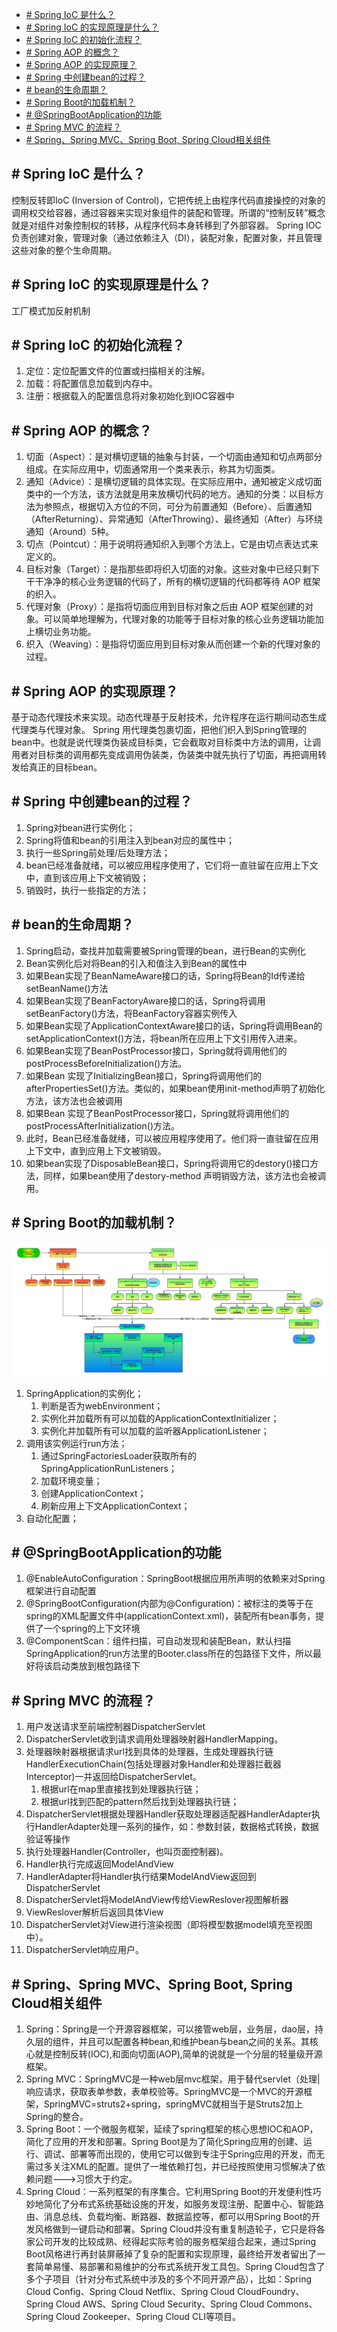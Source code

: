 - [\# Spring IoC 是什么？](#-spring-ioc-是什么)
- [\# Spring IoC 的实现原理是什么？](#-spring-ioc-的实现原理是什么)
- [\# Spring IoC 的初始化流程？](#-spring-ioc-的初始化流程)
- [\# Spring AOP 的概念？](#-spring-aop-的概念)
- [\# Spring AOP 的实现原理？](#-spring-aop-的实现原理)
- [\# Spring 中创建bean的过程？](#-spring-中创建bean的过程)
- [\# bean的生命周期？](#-bean的生命周期)
- [\# Spring Boot的加载机制？](#-spring-boot的加载机制)
- [\# @SpringBootApplication的功能](#-springbootapplication的功能)
- [\# Spring MVC 的流程？](#-spring-mvc-的流程)
- [\# Spring、Spring MVC、Spring Boot, Spring Cloud相关组件](#-springspring-mvcspring-boot-spring-cloud相关组件)

## \# Spring IoC 是什么？
控制反转即IoC (Inversion of Control)，它把传统上由程序代码直接操控的对象的调用权交给容器，通过容器来实现对象组件的装配和管理。所谓的“控制反转”概念就是对组件对象控制权的转移，从程序代码本身转移到了外部容器。
Spring IOC 负责创建对象，管理对象（通过依赖注入（DI），装配对象，配置对象，并且管理这些对象的整个生命周期。

## \# Spring IoC 的实现原理是什么？
工厂模式加反射机制

## \# Spring IoC 的初始化流程？
1. 定位：定位配置文件的位置或扫描相关的注解。
2. 加载：将配置信息加载到内存中。
3. 注册：根据载入的配置信息将对象初始化到IOC容器中

## \# Spring AOP 的概念？
1. 切面（Aspect）：是对横切逻辑的抽象与封装，一个切面由通知和切点两部分组成。在实际应用中，切面通常用一个类来表示，称其为切面类。
2. 通知（Advice）：是横切逻辑的具体实现。在实际应用中，通知被定义成切面类中的一个方法，该方法就是用来放横切代码的地方。通知的分类：以目标方法为参照点，根据切入方位的不同，可分为前置通知（Before）、后置通知（AfterReturning）、异常通知（AfterThrowing）、最终通知（After）与环绕通知（Around）5种。
3. 切点（Pointcut）：用于说明将通知织入到哪个方法上，它是由切点表达式来定义的。
4. 目标对象（Target）：是指那些即将织入切面的对象。这些对象中已经只剩下干干净净的核心业务逻辑的代码了，所有的横切逻辑的代码都等待 AOP 框架的织入。
5. 代理对象（Proxy）：是指将切面应用到目标对象之后由 AOP 框架创建的对象。可以简单地理解为，代理对象的功能等于目标对象的核心业务逻辑功能加上横切业务功能。
6. 织入（Weaving）：是指将切面应用到目标对象从而创建一个新的代理对象的过程。

## \# Spring AOP 的实现原理？
基于动态代理技术来实现。动态代理基于反射技术，允许程序在运行期间动态生成代理类与代理对象。
Spring 用代理类包裹切面，把他们织入到Spring管理的bean中。也就是说代理类伪装成目标类，它会截取对目标类中方法的调用，让调用者对目标类的调用都先变成调用伪装类，伪装类中就先执行了切面，再把调用转发给真正的目标bean。

## \# Spring 中创建bean的过程？
1. Spring对bean进行实例化；
2. Spring将值和bean的引用注入到bean对应的属性中；
3. 执行一些Spring前处理/后处理方法；
4. bean已经准备就绪，可以被应用程序使用了，它们将一直驻留在应用上下文中，直到该应用上下文被销毁；
5. 销毁时，执行一些指定的方法；

## \# bean的生命周期？
1. Spring启动，查找并加载需要被Spring管理的bean，进行Bean的实例化
2. Bean实例化后对将Bean的引入和值注入到Bean的属性中
3. 如果Bean实现了BeanNameAware接口的话，Spring将Bean的Id传递给setBeanName()方法
4. 如果Bean实现了BeanFactoryAware接口的话，Spring将调用setBeanFactory()方法，将BeanFactory容器实例传入
5. 如果Bean实现了ApplicationContextAware接口的话，Spring将调用Bean的setApplicationContext()方法，将bean所在应用上下文引用传入进来。
6. 如果Bean实现了BeanPostProcessor接口，Spring就将调用他们的postProcessBeforeInitialization()方法。
7. 如果Bean 实现了InitializingBean接口，Spring将调用他们的afterPropertiesSet()方法。类似的，如果bean使用init-method声明了初始化方法，该方法也会被调用
8. 如果Bean 实现了BeanPostProcessor接口，Spring就将调用他们的postProcessAfterInitialization()方法。
9. 此时，Bean已经准备就绪，可以被应用程序使用了。他们将一直驻留在应用上下文中，直到应用上下文被销毁。
10. 如果bean实现了DisposableBean接口，Spring将调用它的destory()接口方法，同样，如果bean使用了destory-method 声明销毁方法，该方法也会被调用。

## \# Spring Boot的加载机制？
![springboot_load](../assets/springboot_load.png)
1. SpringApplication的实例化；
   1. 判断是否为webEnvironment；
   2. 实例化并加载所有可以加载的ApplicationContextInitializer；
   3. 实例化并加载所有可以加载的监听器ApplicationListener；
2. 调用该实例运行run方法；
   1. 通过SpringFactoriesLoader获取所有的SpringApplicationRunListeners；
   2. 加载环境变量；
   3. 创建ApplicationContext；
   4. 刷新应用上下文ApplicationContext；
3. 自动化配置；

## \# @SpringBootApplication的功能
1. @EnableAutoConfiguration：SpringBoot根据应用所声明的依赖来对Spring框架进行自动配置
2. @SpringBootConfiguration(内部为@Configuration)：被标注的类等于在spring的XML配置文件中(applicationContext.xml)，装配所有bean事务，提供了一个spring的上下文环境
3. @ComponentScan：组件扫描，可自动发现和装配Bean，默认扫描SpringApplication的run方法里的Booter.class所在的包路径下文件，所以最好将该启动类放到根包路径下

## \# Spring MVC 的流程？
1. 用户发送请求至前端控制器DispatcherServlet
2. DispatcherServlet收到请求调用处理器映射器HandlerMapping。
3. 处理器映射器根据请求url找到具体的处理器，生成处理器执行链HandlerExecutionChain(包括处理器对象Handler和处理器拦截器Interceptor)一并返回给DispatcherServlet。
   1. 根据url在map里直接找到处理器执行链；
   2. 根据url找到匹配的pattern然后找到处理器执行链；
4. DispatcherServlet根据处理器Handler获取处理器适配器HandlerAdapter执行HandlerAdapter处理一系列的操作，如：参数封装，数据格式转换，数据验证等操作
5. 执行处理器Handler(Controller，也叫页面控制器)。
6. Handler执行完成返回ModelAndView
7. HandlerAdapter将Handler执行结果ModelAndView返回到DispatcherServlet
8. DispatcherServlet将ModelAndView传给ViewReslover视图解析器
9. ViewReslover解析后返回具体View
10. DispatcherServlet对View进行渲染视图（即将模型数据model填充至视图中）。
11. DispatcherServlet响应用户。

## \# Spring、Spring MVC、Spring Boot, Spring Cloud相关组件
1. Spring：Spring是一个开源容器框架，可以接管web层，业务层，dao层，持久层的组件，并且可以配置各种bean,和维护bean与bean之间的关系。其核心就是控制反转(IOC),和面向切面(AOP),简单的说就是一个分层的轻量级开源框架。
2. Spring MVC：SpringMVC是一种web层mvc框架，用于替代servlet（处理|响应请求，获取表单参数，表单校验等。SpringMVC是一个MVC的开源框架，SpringMVC=struts2+spring，springMVC就相当于是Struts2加上Spring的整合。
3. Spring Boot：一个微服务框架，延续了spring框架的核心思想IOC和AOP，简化了应用的开发和部署。Spring Boot是为了简化Spring应用的创建、运行、调试、部署等而出现的，使用它可以做到专注于Spring应用的开发，而无需过多关注XML的配置。提供了一堆依赖打包，并已经按照使用习惯解决了依赖问题--->习惯大于约定。
4. Spring Cloud：一系列框架的有序集合。它利用Spring Boot的开发便利性巧妙地简化了分布式系统基础设施的开发，如服务发现注册、配置中心、智能路由、消息总线、负载均衡、断路器、数据监控等，都可以用Spring Boot的开发风格做到一键启动和部署。Spring Cloud并没有重复制造轮子，它只是将各家公司开发的比较成熟、经得起实际考验的服务框架组合起来，通过Spring Boot风格进行再封装屏蔽掉了复杂的配置和实现原理，最终给开发者留出了一套简单易懂、易部署和易维护的分布式系统开发工具包。Spring Cloud包含了多个子项目（针对分布式系统中涉及的多个不同开源产品），比如：Spring Cloud Config、Spring Cloud Netflix、Spring Cloud CloudFoundry、Spring Cloud AWS、Spring Cloud Security、Spring Cloud Commons、Spring Cloud Zookeeper、Spring Cloud CLI等项目。